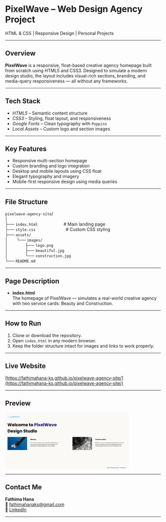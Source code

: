 # PixelWave – Web Design Agency Project

HTML & CSS | Responsive Design | Personal Projects

---

## Overview

**PixelWave** is a responsive, float-based creative agency homepage built from scratch using HTML5 and CSS3. Designed to simulate a modern design studio, the layout includes visual-rich sections, branding, and media-query responsiveness — all without any frameworks.

---

## Tech Stack

- *HTML5* – Semantic content structure
- *CSS3* – Styling, float layout, and responsiveness
- *Google Fonts* – Clean typography with `Poppins`
- *Local Assets* – Custom logo and section images

---

## Key Features

- Responsive multi-section homepage
- Custom branding and logo integration
- Desktop and mobile layouts using CSS float
- Elegant typography and imagery
- Mobile-first responsive design using media queries

---

## File Structure

`pixelwave-agency-site`/  
│  
├── `index.html`      # Main landing page  
├── `style.css`       # Custom CSS styling  
├── `assets/`  
│  └── `images/`  
│    ├── `logo.png`  
│    ├── `beautiful.jpg`  
│    └── `construction.jpg`  
└── `README.md`  

---

## Page Description

- **index.html**  
  The homepage of PixelWave — simulates a real-world creative agency with two service cards: Beauty and Construction.

---

## How to Run

1. Clone or download the repository.
2. Open `index.html` in any modern browser.
3. Keep the folder structure intact for images and links to work properly.

---

## Live Website

[https://fathimahana-ks.github.io/pixelwave-agency-site/](https://fathimahana-ks.github.io/pixelwave-agency-site/)  


---

## Preview

<img src="./assets/images/Live Preview.png" alt="PixelWave homepage preview" width="400"/>

---

## Contact Me

**Fathima Hana**  
📧 [fathimahanaks@gmail.com](mailto:fathimahanaks@gmail.com)  
🔗 [LinkedIn](https://www.linkedin.com/in/fathimahana)

---

